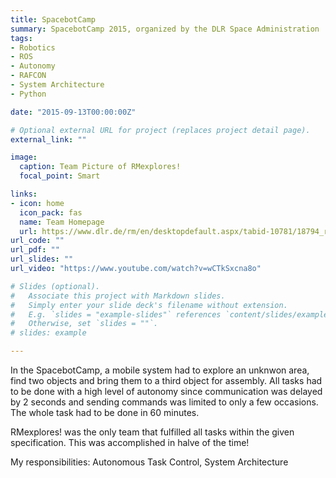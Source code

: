 ```yaml
---
title: SpacebotCamp
summary: SpacebotCamp 2015, organized by the DLR Space Administration
tags:
- Robotics
- ROS
- Autonomy
- RAFCON
- System Architecture
- Python

date: "2015-09-13T00:00:00Z"

# Optional external URL for project (replaces project detail page).
external_link: ""

image:
  caption: Team Picture of RMexplores!
  focal_point: Smart

links:
- icon: home
  icon_pack: fas
  name: Team Homepage
  url: https://www.dlr.de/rm/en/desktopdefault.aspx/tabid-10781/18794_read-43643/
url_code: ""
url_pdf: ""
url_slides: ""
url_video: "https://www.youtube.com/watch?v=wCTkSxcna8o"

# Slides (optional).
#   Associate this project with Markdown slides.
#   Simply enter your slide deck's filename without extension.
#   E.g. `slides = "example-slides"` references `content/slides/example-slides.md`.
#   Otherwise, set `slides = ""`.
# slides: example

---
```


In the SpacebotCamp, a mobile system had to explore an unknwon area, find two objects and bring them to a third object for assembly. All tasks had to be done with a high level of autonomy since communication was delayed by 2 seconds and sending commands was limited to only a few occasions. The whole task had to be done in 60 minutes.

RMexplores! was the only team that fulfilled all tasks within the given specification. This was accomplished in halve of the time!


My responsibilities: Autonomous Task Control, System Architecture
